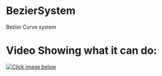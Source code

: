 # BezierSystem
Bezier Curve system

# Video Showing what it can do:

[![Click image below](https://img.youtube.com/vi/GoOZTbL06cE/5.jpg)](https://www.youtube.com/watch?v=GoOZTbL06cE)
